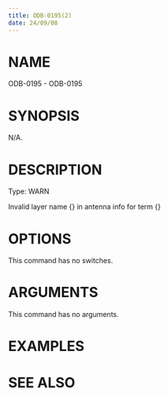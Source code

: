 ```yaml
---
title: ODB-0195(2)
date: 24/09/08
---
```


# NAME

ODB-0195 - ODB-0195

# SYNOPSIS

N/A.

# DESCRIPTION

Type: WARN

Invalid layer name {} in antenna info for term {}

# OPTIONS

This command has no switches.

# ARGUMENTS

This command has no arguments.

# EXAMPLES

# SEE ALSO
